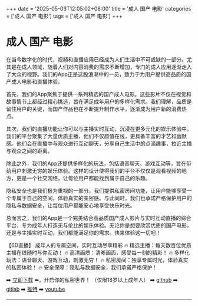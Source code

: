 +++
date = '2025-05-03T12:05:02+08:00'
title = '成人 国产 电影'
categories = ['成人 国产 电影']
tags = ['成人 国产 电影']
+++

# 成人 国产 电影

在当今数字化的时代，视频和直播应用已经成为人们生活中不可或缺的一部分。尤其是在成人领域，随着人们对内容消费的需求不断增加，专门的成人应用逐渐走入了大众的视野。我们的App正是这股浪潮中的一员，致力于为用户提供高品质的国产成人电影和直播体验。

首先，我们的App聚焦于提供一系列精选的国产成人电影。这些影片不仅在视觉和故事情节上都经过精心挑选，旨在满足成年用户的多样化需求。我们理解，品质是留住用户的关键，而国产作品也在不断提升制作水平，逐渐成为用户新的消费热点。

其次，我们的直播功能让你可以与主播实时互动，沉浸在更多元化的娱乐体验中。我们的平台聚集了大量优质主播，他们不仅颜值在线，更具备丰富的才艺和幽默感。他们会在直播中与观众进行互动聊天，分享自己生活中的点滴趣事，拉近主播与观众之间的距离。

除此之外，我们的App还提供多样化的玩法，包括语音聊天、游戏互动等，旨在带给用户刺激无穷的娱乐体验。这样的设计使得我们的平台不仅仅是观看视频的地方，更是一个社交网络，让每位用户都能找到属于自己的乐趣。

隐私安全也是我们极为重视的一部分。我们提供私密房间功能，让用户能够享受一个专属于自己的空间，体验真实的亲密感。与此同时，我们也承诺严格保护用户的隐私与数据安全，让每位用户都能安心地享受快乐时光。

总而言之，我们的App是一个完美结合高品质国产成人影片与实时互动直播的综合平台，专为成年人打造无与伦比的娱乐体验。无论你是想要欣赏优质的国产电影，还是与主播实时互动，我们都能满足你的需求。快来体验这一切吧！

【6D直播】
成年人的专属空间，实时互动尽享精彩
🔥 精选主播：每天数百位优质主播在线随时与你互动！
🔥 高清画质：清晰画面，感受每一刻的精彩！
🔥 多样化玩法：语音聊天、游戏互动，刺激无穷！
🔥 私密房间：独享专属时光，体验真实的私密体验！
🔥 安全保障：隐私与数据安全，我们承诺严格保护！

➡️ [立即下载](https://down123.s3.ap-east-1.amazonaws.com/down/down.html?channelCode=blog) ⬅️，开启你的私密世界！
（仅限18岁以上成年人）
➡️ [github](https://aldult-live.github.io/)
➡️ [gitlab](https://seo-09598d.gitlab.io/)
➡️ [推特](https://x.com/wegame33)
➡️ [youtube](https://www.youtube.com/@6Dlive)

---
